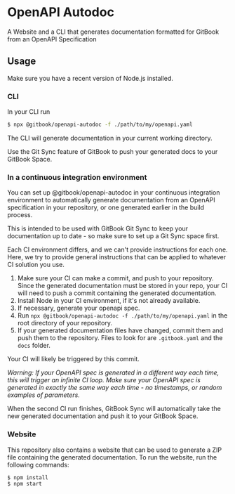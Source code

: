 # OpenAPI Autodoc

A Website and a CLI that generates documentation formatted for GitBook from an
OpenAPI Specification

## Usage

Make sure you have a recent version of Node.js installed.

### CLI

In your CLI run

```sh
$ npx @gitbook/openapi-autodoc -f ./path/to/my/openapi.yaml
```

The CLI will generate documentation in your current working directory.

Use the Git Sync feature of GitBook to push your generated docs to your GitBook
Space.

### In a continuous integration environment

You can set up @gitbook/openapi-autodoc in your continuous integration
environment to automatically generate documentation from an OpenAPI
specification in your repository, or one generated earlier in the build process.

This is intended to be used with GitBook Git Sync to keep your documentation up
to date - so make sure to set up a Git Sync space first.

Each CI environment differs, and we can't provide instructions for each one.
Here, we try to provide general instructions that can be applied to whatever CI
solution you use.

1. Make sure your CI can make a commit, and push to your repository. Since
   the generated documentation must be stored in your repo, your CI will need to
   push a commit containing the generated documentation.
2. Install Node in your CI environment, if it's not already available.
3. If necessary, generate your openapi spec.
4. Run `npx @gitbook/openapi-autodoc -f ./path/to/my/openapi.yaml` in the root
   directory of your repository.
5. If your generated documentation files have changed, commit them and push them
   to the repository. Files to look for are `.gitbook.yaml` and the `docs` folder.

Your CI will likely be triggered by this commit.

_Warning: If your OpenAPI spec is generated in a different way each time, this
will trigger an infinite CI loop. Make sure your OpenAPI spec is generated in
exactly the same way each time - no timestamps, or random examples of
parameters._

When the second CI run finishes, GitBook Sync will automatically take the new
generated documentation and push it to your GitBook Space.

### Website

This repository also contains a website that can be used to generate a ZIP file
containing the generated documentation. To run the website, run the following
commands:

```sh
$ npm install
$ npm start
```
